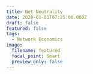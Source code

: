 ```yaml
---
title: Net Neutrality
date: 2020-01-01T07:25:00.000Z
draft: false
featured: false
tags:
  - Network Economics
image:
  filename: featured
  focal_point: Smart
  preview_only: false
---
```

